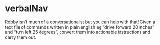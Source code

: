 # verbalNav
Robby isn’t much of a conversationalist but you can help with that! Given a text file of commands written in plain english eg “drive forward 20 inches” and “turn left 25 degrees”, convert them into actionable instructions and carry them out.
